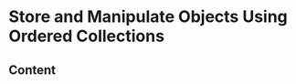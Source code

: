 <!-- omit in toc -->
# Store and Manipulate Objects Using Ordered Collections

<!-- omit in toc -->
## Content
